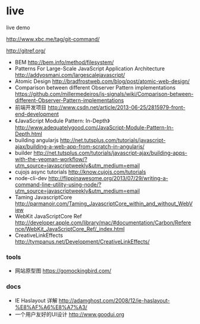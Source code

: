 live
====

live demo

http://www.xbc.me/tag/git-command/

http://gitref.org/

* BEM http://bem.info/method/filesystem/
* Patterns For Large-Scale JavaScript Application Architecture http://addyosmani.com/largescalejavascript/
* Atomic Design http://bradfrostweb.com/blog/post/atomic-web-design/
* Comparison between different Observer Pattern implementations https://github.com/millermedeiros/js-signals/wiki/Comparison-between-different-Observer-Pattern-implementations
* 前端开发项目 http://www.csdn.net/article/2013-06-25/2815979-front-end-development
* 《JavaScript Module Pattern: In-Depth》http://www.adequatelygood.com/JavaScript-Module-Pattern-In-Depth.html
* building angularjs http://net.tutsplus.com/tutorials/javascript-ajax/building-a-web-app-from-scratch-in-angularjs/
* builder http://net.tutsplus.com/tutorials/javascript-ajax/building-apps-with-the-yeoman-workflow/?utm_source=javascriptweekly&utm_medium=email
* cujojs async tutorials http://know.cujojs.com/tutorials
* node-cli-dev http://flippinawesome.org/2013/07/29/writing-a-command-line-utility-using-node/?utm_source=javascriptweekly&utm_medium=email
* Taming JavascriptCore http://parmanoir.com/Taming_JavascriptCore_within_and_without_WebView
* WebKit JavaScriptCore Ref http://developer.apple.com/library/mac/#documentation/Carbon/Reference/WebKit_JavaScriptCore_Ref/_index.html
* CreativeLinkEffects http://tympanus.net/Development/CreativeLinkEffects/


### tools

* 网站原型图 https://gomockingbird.com/


### docs

* IE Haslayout 详解 http://adamghost.com/2008/12/ie-haslayout-%E8%AF%A6%E8%A7%A3/
* 一个用户友好的UI设计 http://www.goodui.org

